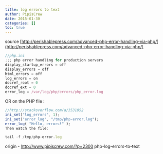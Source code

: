 ```yaml
---
title: log errors to text
author: PipisCrew
date: 2015-01-30
categories: []
toc: true
---
```


source [http://perishablepress.com/advanced-php-error-handling-via-php/](http://perishablepress.com/advanced-php-error-handling-via-php/)
```js
//php.ini
;;; php error handling for production servers
display_startup_errors = off
display_errors = off
html_errors = off
log_errors = on
docref_root = 0
docref_ext = 0
error_log = /var/log/php/errors/php_error.log
```

OR on the PHP file :

```js
//http://stackoverflow.com/a/3531852
ini_set("log_errors", 1);
ini_set("error_log", "/tmp/php-error.log");
error_log( "Hello, errors!" );
Then watch the file:

tail -f /tmp/php-error.log
```

origin - http://www.pipiscrew.com/?p=2300 php-log-errors-to-text